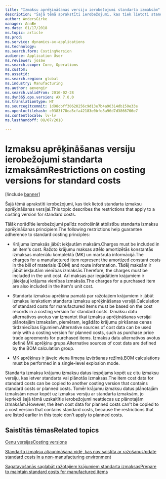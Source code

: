```yaml
---
title: "Izmaksu aprēķināšanas versiju ierobežojumi standarta izmaksām"
description: "Šajā tēmā aprakstīti ierobežojumi, kas tiek lietoti standarta izmaksu aprēķināšanas versijai."
author: AndersGirke
manager: AnnBe
ms.date: 01/17/2018
ms.topic: article
ms.prod: 
ms.service: dynamics-ax-applications
ms.technology: 
ms.search.form: CostingVersion
audience: Application User
ms.reviewer: josaw
ms.search.scope: Core, Operations
ms.custom: 
ms.assetid: 
ms.search.region: global
ms.industry: Manufacturing
ms.author: aevengir
ms.search.validFrom: 2016-02-28
ms.dyn365.ops.version: AX 7.0.0
ms.translationtype: HT
ms.sourcegitcommit: 1d98cbff30620256c9d13e7b4a90314db150e33e
ms.openlocfilehash: c0383f78ea5cfa42183e0bfe8a96d7d3866766e7
ms.contentlocale: lv-lv
ms.lasthandoff: 08/07/2018

---
```



#  <a name="restrictions-on-costing-versions-for-standard-costs"></a><span data-ttu-id="dc8a4-103">Izmaksu aprēķināšanas versiju ierobežojumi standarta izmaksām</span><span class="sxs-lookup"><span data-stu-id="dc8a4-103">Restrictions on costing versions for standard costs</span></span>

[!include [banner](../includes/banner.md)]

<span data-ttu-id="dc8a4-104">Šajā tēmā aprakstīti ierobežojumi, kas tiek lietoti standarta izmaksu aprēķināšanas versijai.</span><span class="sxs-lookup"><span data-stu-id="dc8a4-104">This topic describes the restrictions that apply to a costing version for standard costs.</span></span> 

<span data-ttu-id="dc8a4-105">Tālāk norādītie ierobežojumi palīdz nodrošināt atbilstību standarta izmaksu aprēķināšanas principiem.</span><span class="sxs-lookup"><span data-stu-id="dc8a4-105">The following restrictions help guarantee adherence to standard costing principles:</span></span>

-  <span data-ttu-id="dc8a4-106">Krājuma izmaksās jābūt iekļautām maksām.</span><span class="sxs-lookup"><span data-stu-id="dc8a4-106">Charges must be included in an item's cost.</span></span> <span data-ttu-id="dc8a4-107">Ražoto krājumu maksas attēlo amortizētās konstantās izmaksas materiālu komplektā (MK) un maršruta informācijā.</span><span class="sxs-lookup"><span data-stu-id="dc8a4-107">The charges for a manufactured item represent the amortized constant costs in the bill of materials (BOM) and route information.</span></span> <span data-ttu-id="dc8a4-108">Tādēļ maksām ir jābūt iekļautām vienības izmaksās.</span><span class="sxs-lookup"><span data-stu-id="dc8a4-108">Therefore, the charges must be included in the unit cost.</span></span> <span data-ttu-id="dc8a4-109">Arī maksas par iegādātiem krājumiem ir jāiekļauj krājuma vienības izmaksās.</span><span class="sxs-lookup"><span data-stu-id="dc8a4-109">The charges for a purchased item are also included in the item's unit cost.</span></span>

-  <span data-ttu-id="dc8a4-110">Standarta izmaksu aprēķina pamatā par ražotajiem krājumiem ir jābūt izmaksu ierakstiem standarta izmaksu aprēķināšanas versijā.</span><span class="sxs-lookup"><span data-stu-id="dc8a4-110">Calculation of standard costs for manufactured items must be based on the cost records in a costing version for standard costs.</span></span> <span data-ttu-id="dc8a4-111">Izmaksu datu alternatīvos avotus var izmantot tikai izmaksu aprēķināšanas versijai plānotajām izmaksām, piemēram, iegādāto krājumu pirkšanas cenas tirdzniecības līgumiem.</span><span class="sxs-lookup"><span data-stu-id="dc8a4-111">Alternative sources of cost data can be used only with a costing version for planned costs, such as purchase price trade agreements for purchased items.</span></span> <span data-ttu-id="dc8a4-112">Izmaksu datu alternatīvos avotus definē MK aprēķinu grupa.</span><span class="sxs-lookup"><span data-stu-id="dc8a4-112">Alternative sources of cost data are defined by the BOM calculation group.</span></span>

-  <span data-ttu-id="dc8a4-113">MK aprēķinus ir jāveic viena līmeņa izvēršanas režīmā.</span><span class="sxs-lookup"><span data-stu-id="dc8a4-113">BOM calculations must be performed in a single-level explosion mode.</span></span>

<span data-ttu-id="dc8a4-114">Standarta izmaksu krājumu izmaksu datus iespējams kopēt uz citu izmaksu versiju, kas ietver standarta vai plānotās izmaksas.</span><span class="sxs-lookup"><span data-stu-id="dc8a4-114">The item cost data for standard costs can be copied to another costing version that contains standard costs or planned costs.</span></span> <span data-ttu-id="dc8a4-115">Tomēr krājumu izmaksu datus plānotajām izmaksām nevar kopēt uz izmaksu versiju ar standarta izmaksām, jo iepriekš šajā tēmā uzskaitītie ierobežojumi neattiecas uz plānotajām izmaksām.</span><span class="sxs-lookup"><span data-stu-id="dc8a4-115">However, the item cost data for planned costs can't be copied to a cost version that contains standard costs, because the restrictions that are listed earlier in this topic don't apply to planned costs.</span></span>

<a name="related-topics"></a><span data-ttu-id="dc8a4-116">Saistītās tēmas</span><span class="sxs-lookup"><span data-stu-id="dc8a4-116">Related topics</span></span>
--------

[<span data-ttu-id="dc8a4-117">Cenu versijas</span><span class="sxs-lookup"><span data-stu-id="dc8a4-117">Costing versions</span></span>](costing-versions.md)

[<span data-ttu-id="dc8a4-118">Standarta izmaksu atjaunināšana vidē, kas nav saistīta ar ražošanu</span><span class="sxs-lookup"><span data-stu-id="dc8a4-118">Update standard costs in a non-manufacturing environment</span></span>](update-standard-costs-non-manufacturing-environment.md)

[<span data-ttu-id="dc8a4-119">Sagatavošanās saglabāt ražotajiem krājumiem standarta izmaksas</span><span class="sxs-lookup"><span data-stu-id="dc8a4-119">Prepare to maintain standard costs for manufactured items</span></span>](update-standard-costs-manufacturing-environment.md)


